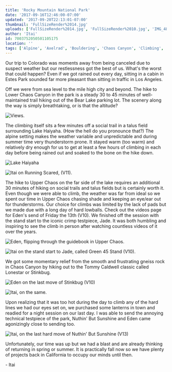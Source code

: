 ```yaml
---
title: 'Rocky Mountain National Park'
date: '2017-09-16T12:46:00-07:00'
updated: '2017-09-20T22:13:01-07:00'
thumbnail: 'FullSizeRender%2014.jpg'
uploads: ['FullSizeRender%2014.jpg', 'FullSizeRender%2010.jpg', 'IMG_4814.JPG', 'FullSizeRender%2013.jpg', 'IMG_4876.JPG', 'FullSizeRender%2010%20copy.jpg', 'IMG_4913.JPG', 'IMG_4913.JPG', 'IMG_4932.JPG']
author: 'Itai'
id: 7003752050501105175
location: ''
tags: ['Alpine', 'Axelrad', 'Bouldering', 'Chaos Canyon', 'Climbing', 'Colorado', 'RMNP']
---
```


Our trip to Colorado was moments away from being canceled due to suspect weather but our restlessness got the best of us. What's the worst that could happen? Even if we got rained out every day, sitting in a cabin in Estes Park sounded far more pleasant than sitting in traffic in Los Angeles.

Off we were from sea level to the mile high city and beyond. The hike to Lower Chaos Canyon in the park is a steady 30 to 45 minutes of well-maintained trail hiking out of the Bear Lake parking lot. The scenery along the way is simply breathtaking, or is that the altitude?

![Views.](uploads/FullSizeRender%2014.jpg)

The climbing itself sits a few minutes off a social trail in a talus field surrounding Lake Haiyaha. (How the hell do you pronounce that?) The alpine setting makes the weather variable and unpredictable and during summer time very thunderstorm prone. It stayed warm (too warm) and relatively dry enough for us to get at least a few hours of climbing in each day before being rained out and soaked to the bone on the hike down.

![Lake Haiyaha](uploads/FullSizeRender%2010.jpg)

![Itai on Running Scared, (V11).](uploads/IMG_4814.JPG)

The hike to Upper Chaos on the far side of the lake requires an additional 30 minutes of hiking on social trails and talus fields but is certainly worth it. Even though we were able to climb, the weather was far from ideal so we spent our time in Upper Chaos chasing shade and keeping an eye/ear out for thunderstorms. Our choice for climbs was limited by the lack of pads but we made due with a long day of hard lowballs. Check out the videos page for Eden's send of Friday the 13th (V10). We finished off the session with the stand start to the iconic crimp testpiece, Jade. It was both humbling and inspiring to see the climb in person after watching countless videos of it over the years.

![Eden, flipping through the guidebook in Upper Chaos.](uploads/FullSizeRender%2013.jpg)

![Itai on the stand start to Jade, called Green 45 Stand (V10).](uploads/IMG_4876.JPG)

We got some momentary relief from the smooth and frustrating gneiss rock in Chaos Canyon by hiking out to the Tommy Caldwell classic called Lonestar or Stinkbug.

![Eden on the last move of Stinkbug (V10)](uploads/FullSizeRender%2010%20copy.jpg)

![Itai, on the same.](uploads/IMG_4913.JPG)

Upon realizing that it was too hot during the day to climb any of the hard lines we had our eyes set on, we purchased some lanterns in town and readied for a night session on our last day.
I was able to send the annoying technical testpiece of the park, Nuthin' But Sunshine and Eden came agonizingly close to sending too.

![Itai, on the last hard move of Nuthin' But Sunshine (V13)](uploads/IMG_4932.JPG)

Unfortunately, our time was up but we had a blast and are already thinking of returning in spring or summer. It is practically fall now so we have plenty of projects back in California to occupy our minds until then.

\- Itai

